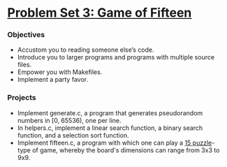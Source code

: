 # [Problem Set 3: Game of Fifteen](http://cdn.cs50.net/2016/x/psets/3/pset3/pset3.html)

### Objectives
- Accustom you to reading someone else’s code.
- Introduce you to larger programs and programs with multiple source files.
- Empower you with Makefiles.
- Implement a party favor.

### Projects
- Implement generate.c, a program that generates pseudorandom numbers in [0, 65536), one per line.
- In helpers.c, implement a linear search function, a binary search function, and a selection sort function.
- Implement fifteen.c, a program with which one can play a [15 puzzle](https://en.wikipedia.org/wiki/15_puzzle)-type of game, whereby the board's dimensions can range from 3x3 to 9x9.
